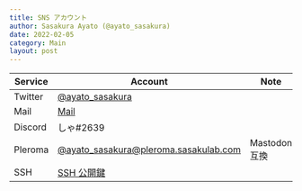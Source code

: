 ```yaml
---
title: SNS アカウント
author: Sasakura Ayato (@ayato_sasakura)
date: 2022-02-05
category: Main
layout: post
---
```


|  Service  |  Account  |  Note  |
| --- | --- | --- |
|  Twitter  |  [@ayato_sasakura][twitter]  |    |
|  Mail  |  [Mail][mail] |    |
|  Discord  |  しゃ#2639  |    |
|  Pleroma  |  [@ayato_sasakura@pleroma.sasakulab.com][pleroma]  |  Mastodon 互換  |
|  SSH  |  [SSH 公開鍵](/pages/ssh/)  |    |

[twitter]: https://twitter.com/ayato_sasakura
[mail]: mailto:admin@sasakulab.com
[pleroma]: https://pleroma.sasakulab.com/ayato_sasakura
